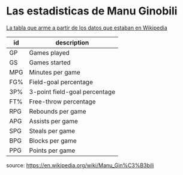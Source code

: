 # Las estadisticas de Manu Ginobili

[La tabla que arme a partir de los datos que estaban en Wikipedia](https://github.com/aaizemberg/vis/blob/gh-pages/manu/stats.tsv)

| id | description |
| -- | ------------ |
| GP | Games played |
| GS | Games started |
| MPG | Minutes per game |
| FG% | Field-goal percentage |
| 3P% | 3-point field-goal percentage |
| FT% | Free-throw percentage |
| RPG | Rebounds per game |
| APG | Assists per game |
| SPG | Steals per game |
| BPG | Blocks per game |
| PPG | Points per game |

source: https://en.wikipedia.org/wiki/Manu_Gin%C3%B3bili
